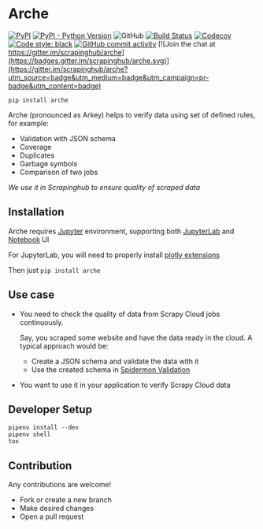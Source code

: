 # Arche

[![PyPI](https://img.shields.io/pypi/v/arche.svg)](https://pypi.org/project/arche)
[![PyPI - Python Version](https://img.shields.io/pypi/pyversions/arche.svg)](https://pypi.org/project/arche)
![GitHub](https://img.shields.io/github/license/scrapinghub/arche.svg)
[![Build Status](https://travis-ci.com/scrapinghub/arche.svg?branch=master)](https://travis-ci.com/scrapinghub/arche)
[![Codecov](https://img.shields.io/codecov/c/github/scrapinghub/arche.svg)](https://codecov.io/gh/scrapinghub/arche)
[![Code style: black](https://img.shields.io/badge/code%20style-black-000000.svg)](https://github.com/ambv/black)
[![GitHub commit activity](https://img.shields.io/github/commit-activity/m/scrapinghub/arche.svg)](https://github.com/scrapinghub/arche/commits/master)
[![Join the chat at https://gitter.im/scrapinghub/arche](https://badges.gitter.im/scrapinghub/arche.svg)](https://gitter.im/scrapinghub/arche?utm_source=badge&utm_medium=badge&utm_campaign=pr-badge&utm_content=badge)

    pip install arche

Arche (pronounced as Arkey) helps to verify data using set of defined rules, for example:
  * Validation with JSON schema
  * Coverage
  * Duplicates
  * Garbage symbols
  * Comparison of two jobs
  
_We use it in Scrapinghub to ensure quality of scraped data_

## Installation

Arche requires [Jupyter](https://jupyter.org/install) environment, supporting both [JupyterLab](https://github.com/jupyterlab/jupyterlab#installation) and [Notebook](https://github.com/jupyter/notebook) UI

For JupyterLab, you will need to properly install [plotly extensions](https://github.com/plotly/plotly.py#jupyterlab-support-python-35)

Then just `pip install arche`

## Use case
* You need to check the quality of data from Scrapy Cloud jobs continuously.

  Say, you scraped some website and have the data ready in the cloud. A typical approach would be:
  * Create a JSON schema and validate the data with it
  * Use the created schema in [Spidermon Validation](https://spidermon.readthedocs.io/en/latest/item-validation.html#with-json-schema)

* You want to use it in your application to verify Scrapy Cloud data

## Developer Setup

	pipenv install --dev
	pipenv shell
	tox

## Contribution
Any contributions are welcome!

* Fork or create a new branch
* Make desired changes
* Open a pull request
